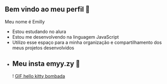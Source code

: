 ## Bem vindo ao meu perfil 💙


Meu nome é Emilly
- Estou estudando no alura
- Estou me desenvolvendo na linguagem JavaScript
- Utilizo esse espaço para a minha organização e compartilhamento dos meus projetos desenvolvidos
- ## Meu insta emyy.zy 💙
  ! [GIF hello kitty bombada](https://media.tenor.com/jDfySshu00AAAAAj/hello-kitty.gif)
